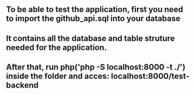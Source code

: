 ## To be able to test the application, first you need to import the github_api.sql into your database
## It contains all the database and table struture needed for the application.
## After that, run php('php -S localhost:8000 -t ./') inside the folder and acces: localhost:8000/test-backend
